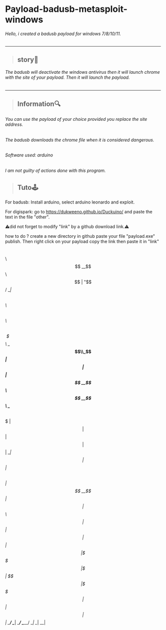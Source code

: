 # Payload-badusb-metasploit-windows #
###### Hello, i created a badusb payload for windows 7/8/10/11. ######
-------------------------------------------------
> ## story🎴 ## 
###### The badusb will deactivate the windows antivirus then it will launch chrome with the site of your payload. Then it will launch the payload. ######
---------------------------------------------------------------------------------------------------------------------------------------------------
> ## Information🔍 ##
###### You can use the payload of your choice provided you replace the site address.

###### The badusb downloads the chrome file when it is considered dangerous. ######

###### Software used: arduino ######

###### I am not guilty of actions done with this program. #####
######

> ## Tuto🕹️ ##
For badusb: Install arduino, select arduino leonardo and exploit.

For digispark: go to https://dukweeno.github.io/Duckuino/ and paste the text in the file "other".

⚠️did not forget to modify "link" by a github download link.⚠️

how to do ? create a new directory in github paste your file "payload.exe" publish. Then right click on your payload copy the link then paste it in "link"


 $$$$$$\             $$\                                   
$$  __$$\            $$ |                                  
"$$ /  \__| $$$$$$\ $$$$$$\   $$\   $$\  $$$$$$\  $$$$$$$\  
\$$$$$$\   \____$$\\_$$  _|  $$ |  $$ |$$  __$$\ $$  __$$\ 
 \____$$\  $$$$$$$ | $$ |    $$ |  $$ |$$ |  \__|$$ |  $$ |
$$\   $$ |$$  __$$ | $$ |$$\ $$ |  $$ |$$ |      $$ |  $$ |
\$$$$$$  |\$$$$$$$ | \$$$$  |\$$$$$$  |$$ |      $$ |  $$ |
 \______/  \_______|  \____/  \______/ \__|      \__|  \__|
                                                         
